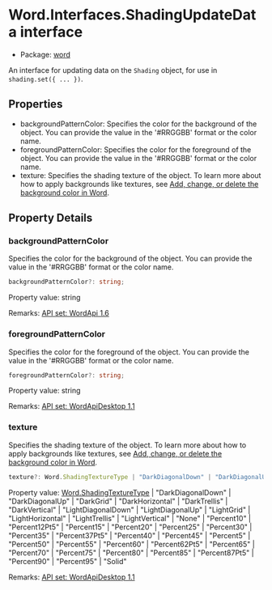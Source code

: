 # Word.Interfaces.ShadingUpdateData interface

- Package: [word](/en-us/javascript/api/word)

An interface for updating data on the `Shading` object, for use in `shading.set({ ... })`.

## Properties

- backgroundPatternColor: Specifies the color for the background of the object. You can provide the value in the '#RRGGBB' format or the color name.
- foregroundPatternColor: Specifies the color for the foreground of the object. You can provide the value in the '#RRGGBB' format or the color name.
- texture: Specifies the shading texture of the object. To learn more about how to apply backgrounds like textures, see [Add, change, or delete the background color in Word](https://support.microsoft.com/office/db481e61-7af6-4063-bbcd-b276054a5515).

## Property Details

### backgroundPatternColor

Specifies the color for the background of the object. You can provide the value in the '#RRGGBB' format or the color name.

```typescript
backgroundPatternColor?: string;
```

Property value: string

Remarks: [API set: WordApi 1.6](/en-us/javascript/api/requirement-sets/word/word-api-requirement-sets)

### foregroundPatternColor

Specifies the color for the foreground of the object. You can provide the value in the '#RRGGBB' format or the color name.

```typescript
foregroundPatternColor?: string;
```

Property value: string

Remarks: [API set: WordApiDesktop 1.1](/en-us/javascript/api/requirement-sets/word/word-api-requirement-sets)

### texture

Specifies the shading texture of the object. To learn more about how to apply backgrounds like textures, see [Add, change, or delete the background color in Word](https://support.microsoft.com/office/db481e61-7af6-4063-bbcd-b276054a5515).

```typescript
texture?: Word.ShadingTextureType | "DarkDiagonalDown" | "DarkDiagonalUp" | "DarkGrid" | "DarkHorizontal" | "DarkTrellis" | "DarkVertical" | "LightDiagonalDown" | "LightDiagonalUp" | "LightGrid" | "LightHorizontal" | "LightTrellis" | "LightVertical" | "None" | "Percent10" | "Percent12Pt5" | "Percent15" | "Percent20" | "Percent25" | "Percent30" | "Percent35" | "Percent37Pt5" | "Percent40" | "Percent45" | "Percent5" | "Percent50" | "Percent55" | "Percent60" | "Percent62Pt5" | "Percent65" | "Percent70" | "Percent75" | "Percent80" | "Percent85" | "Percent87Pt5" | "Percent90" | "Percent95" | "Solid";
```

Property value: [Word.ShadingTextureType](/en-us/javascript/api/word/word.shadingtexturetype) | "DarkDiagonalDown" | "DarkDiagonalUp" | "DarkGrid" | "DarkHorizontal" | "DarkTrellis" | "DarkVertical" | "LightDiagonalDown" | "LightDiagonalUp" | "LightGrid" | "LightHorizontal" | "LightTrellis" | "LightVertical" | "None" | "Percent10" | "Percent12Pt5" | "Percent15" | "Percent20" | "Percent25" | "Percent30" | "Percent35" | "Percent37Pt5" | "Percent40" | "Percent45" | "Percent5" | "Percent50" | "Percent55" | "Percent60" | "Percent62Pt5" | "Percent65" | "Percent70" | "Percent75" | "Percent80" | "Percent85" | "Percent87Pt5" | "Percent90" | "Percent95" | "Solid"

Remarks: [API set: WordApiDesktop 1.1](/en-us/javascript/api/requirement-sets/word/word-api-requirement-sets)